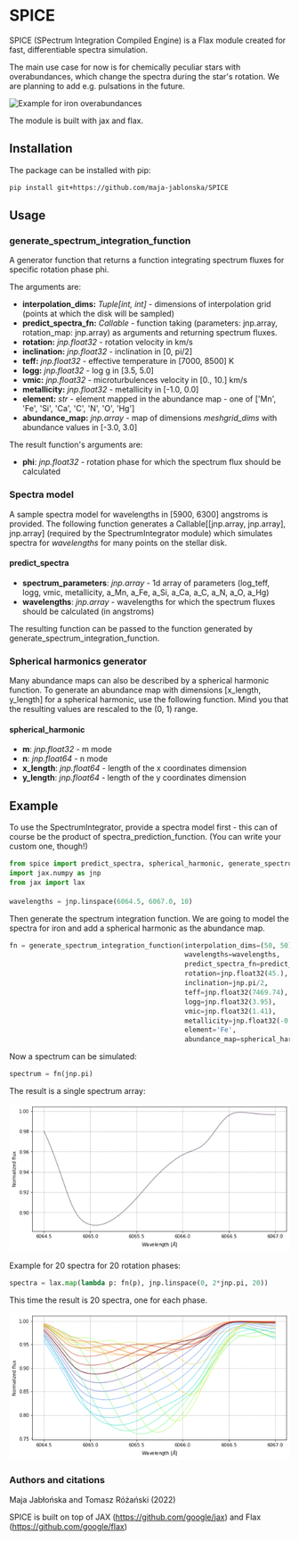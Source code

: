 # SPICE

SPICE (SPectrum Integration Compiled Engine) is a Flax module created for fast, differentiable spectra simulation.

The main use case for now is for chemically peculiar stars with overabundances, which change the spectra during the star's rotation. We are planning to add e.g. pulsations in the future.

![Example for iron overabundances](https://github.com/maja-jablonska/SpectrumIntegrator/blob/master/example_img/fe_lines.gif)

The module is built with jax and flax.

## Installation

The package can be installed with pip:

```bash
pip install git+https://github.com/maja-jablonska/SPICE
```

## Usage

### generate_spectrum_integration_function

A generator function that returns a function integrating spectrum fluxes for specific rotation phase phi.

The arguments are:
- **interpolation_dims:** _Tuple[int, int]_ - dimensions of interpolation grid (points at which the disk will be sampled)
- **predict_spectra_fn:** _Callable_ - function taking (parameters: jnp.array, rotation_map: jnp.array) as arguments and returning spectrum fluxes.
- **rotation:** _jnp.float32_ - rotation velocity in km/s
- **inclination:** _jnp.float32_ - inclination in [0, pi/2]
- **teff:** _jnp.float32_ - effective temperature in [7000, 8500] K
- **logg:** _jnp.float32_ - log g in [3.5, 5.0]
- **vmic:** _jnp.float32_ - microturbulences velocity in [0., 10.] km/s
- **metallicity:** _jnp.float32_ - metallicity in [-1.0, 0.0]
- **element:** _str_ - element mapped in the abundance map - one of ['Mn', 'Fe', 'Si', 'Ca', 'C', 'N', 'O', 'Hg']
- **abundance_map:** _jnp.array_ - map of dimensions _meshgrid_dims_ with abundance values in [-3.0, 3.0]

The result function's arguments are:
- **phi**: _jnp.float32_ - rotation phase for which the spectrum flux should be calculated

### Spectra model

A sample spectra model for wavelengths in [5900, 6300] angstroms is provided.
The following function generates a Callable[[jnp.array, jnp.array], jnp.array] (required by the SpectrumIntegrator module) which simulates spectra for _wavelengths_ for many points on the stellar disk.

#### predict_spectra
- **spectrum_parameters**: _jnp.array_ - 1d array of parameters (log_teff, logg, vmic, metallicity, a_Mn, a_Fe, a_Si, a_Ca, a_C, a_N, a_O, a_Hg)
- **wavelengths**: _jnp.array_ - wavelengths for which the spectrum fluxes should be calculated (in angstroms)

The resulting function can be passed to the function generated by generate_spectrum_integration_function.

### Spherical harmonics generator

Many abundance maps can also be described by a spherical harmonic function. To generate an abundance map with dimensions [x_length, y_length] for a spherical harmonic, use the following function. Mind you that the resulting values are rescaled to the (0, 1) range.

#### spherical_harmonic
- **m**: _jnp.float32_ - m mode
- **n**: _jnp.float64_ - n mode
- **x_length**: _jnp.float64_ - length of the x coordinates dimension
- **y_length**: _jnp.float64_ - length of the y coordinates dimension

## Example

To use the SpectrumIntegrator, provide a spectra model first - this can of course be the product of spectra_prediction_function. (You can write your custom one, though!)

```python
from spice import predict_spectra, spherical_harmonic, generate_spectrum_integration_function
import jax.numpy as jnp
from jax import lax

wavelengths = jnp.linspace(6064.5, 6067.0, 10)
```

Then generate the spectrum integration function. We are going to model the spectra for iron and add a spherical harmonic as the abundance map.

```python
fn = generate_spectrum_integration_function(interpolation_dims=(50, 50),
                                            wavelengths=wavelengths,
                                            predict_spectra_fn=predict_spectra,
                                            rotation=jnp.float32(45.),
                                            inclination=jnp.pi/2,
                                            teff=jnp.float32(7469.74),
                                            logg=jnp.float32(3.95),
                                            vmic=jnp.float32(1.41),
                                            metallicity=jnp.float32(-0.4),
                                            element='Fe',
                                            abundance_map=spherical_harmonic(1, 1, 50, 50))
```

Now a spectrum can be simulated:

```python
spectrum = fn(jnp.pi)
```

The result is a single spectrum array:

![](https://github.com/maja-jablonska/SPICE/blob/master/example_img/fe_spectrum.png)

Example for 20 spectra for 20 rotation phases:
```python
spectra = lax.map(lambda p: fn(p), jnp.linspace(0, 2*jnp.pi, 20))
```

This time the result is 20 spectra, one for each phase.

![](https://github.com/maja-jablonska/SPICE/blob/master/example_img/fe_spectra.png)

### Authors and citations
Maja Jabłońska and Tomasz Różański (2022)

SPICE is built on top of JAX (https://github.com/google/jax) and Flax (https://github.com/google/flax)
